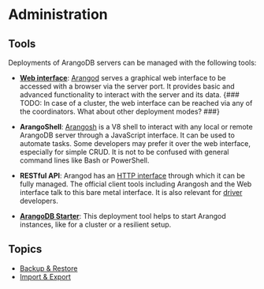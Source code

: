Administration
==============

Tools
-----

Deployments of ArangoDB servers can be managed with the following tools:

- [**Web interface**](../Programs/WebInterface/README.md):
  [Arangod](../Programs/Arangod/README.md) serves a graphical web interface to
  be accessed with a browser via the server port. It provides basic and advanced
  functionality to interact with the server and its data.
{### TODO: In case of a cluster, the web interface can be reached via any of the coordinators. What about other deployment modes? ###}

- **ArangoShell**: [Arangosh](../Programs/Arangosh/README.md) is a V8 shell to
  interact with any local or remote ArangoDB server through a JavaScript
  interface. It can be used to automate tasks. Some developers may prefer it over
  the web interface, especially for simple CRUD. It is not to be confused with
  general command lines like Bash or PowerShell.

- **RESTful API**: Arangod has an [HTTP interface](../../HTTP/index.html) through
  which it can be fully managed. The official client tools including Arangosh and
  the Web interface talk to this bare metal interface. It is also relevant for
  [driver](../../Drivers/index.html) developers.

- [**ArangoDB Starter**](../Programs/Starter/README.md): This deployment tool
  helps to start Arangod instances, like for a cluster or a resilient setup.

Topics
------

- [Backup & Restore](BackupRestore.md)
- [Import & Export](ImportExport.md)

